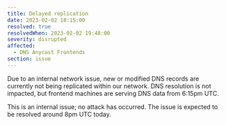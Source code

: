 ```yaml
---
title: Delayed replication
date: 2023-02-02 18:15:00
resolved: true
resolvedWhen: 2023-02-02 19:48:00
severity: disrupted
affected:
  - DNS Anycast Frontends
section: issue
---
```


Due to an internal network issue, new or modified DNS records are currently not being replicated within our network. DNS resolution is not impacted, but frontend machines are serving DNS data from 6:15pm UTC.

This is an internal issue; no attack has occurred. The issue is expected to be resolved around 8pm UTC today.
